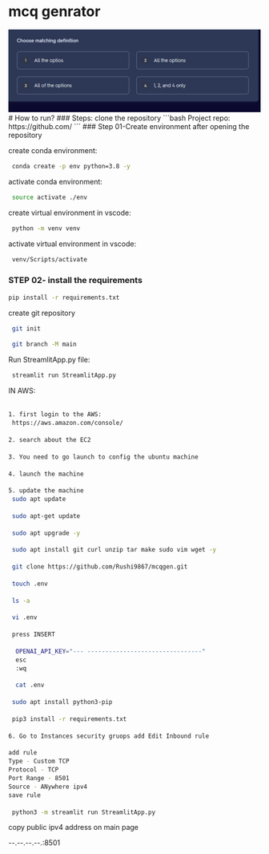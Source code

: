 # mcq genrator
<img src="https://github.com/Rushi9867/mcqgen/blob/main/experiment/mcq.jpg" width="1000"/>
# How to run?
### Steps:
clone the repository
```bash
Project repo: https://github.com/
```
### Step 01-Create environment after opening the repository

create conda environment:
```bash
 conda create -p env python=3.8 -y
```

activate conda environment:
```bash
 source activate ./env
```

create virtual environment in vscode:
```bash
 python -m venv venv
```

activate virtual environment in vscode:
```bash
 venv/Scripts/activate
```
### STEP 02- install the requirements
```bash
pip install -r requirements.txt
```

create git repository
```bash
 git init
```
```bash
 git branch -M main
```

Run StreamlitApp.py file:
```bash
 streamlit run StreamlitApp.py
```


IN AWS:
```bash

1. first login to the AWS: 
 https://aws.amazon.com/console/

2. search about the EC2

3. You need to go launch to config the ubuntu machine

4. launch the machine 

5. update the machine
 sudo apt update

 sudo apt-get update

 sudo apt upgrade -y

 sudo apt install git curl unzip tar make sudo vim wget -y

 git clone https://github.com/Rushi9867/mcqgen.git

 touch .env

 ls -a

 vi .env

 press INSERT

  OPENAI_API_KEY="--- --------------------------------"
  esc
  :wq

  cat .env

 sudo apt install python3-pip

 pip3 install -r requirements.txt

6. Go to Instances security gruops add Edit Inbound rule

add rule 
Type - Custom TCP
Protocol - TCP
Port Range - 8501
Source - ANywhere ipv4
save rule

 python3 -m streamlit run StreamlitApp.py
```

copy public ipv4 address on main page 

--.--.--.--.:8501
